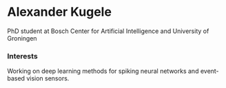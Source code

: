 # Alexander Kugele
PhD student at Bosch Center for Artificial Intelligence and University of Groningen

### Interests
Working on deep learning methods for spiking neural networks and event-based vision sensors.

